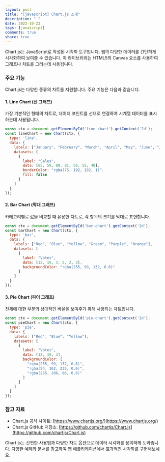 ```yaml
---
layout: post
title: "[javascript] Chart.js 소개"
description: " "
date: 2023-10-23
tags: [javascript]
comments: true
share: true
---
```


Chart.js는 JavaScript로 작성된 시각화 도구입니다. 웹의 다양한 데이터를 간단하게 시각화하여 보여줄 수 있습니다. 이 라이브러리는 HTML5의 Canvas 요소를 사용하여 그래프나 차트를 그리는데 사용됩니다.

### 주요 기능

Chart.js는 다양한 종류의 차트를 지원합니다. 주요 기능은 다음과 같습니다.

#### 1. Line Chart (선 그래프)

가장 기본적인 형태의 차트로, 데이터 포인트를 선으로 연결하여 시계열 데이터를 표시하는데 사용됩니다.

```javascript
const ctx = document.getElementById('line-chart').getContext('2d');
const lineChart = new Chart(ctx, {
  type: 'line',
  data: {
    labels: ["January", "February", "March", "April", "May", "June", "July"],
    datasets: [
      {
        label: "Sales",
        data: [65, 59, 80, 81, 56, 55, 40],
        borderColor: "rgba(75, 192, 192, 1)",
        fill: false
      }
    ]
  }
});
```

#### 2. Bar Chart (막대 그래프)

카테고리별로 값을 비교할 때 유용한 차트로, 각 항목의 크기를 막대로 표현합니다.

```javascript
const ctx = document.getElementById('bar-chart').getContext('2d');
const barChart = new Chart(ctx, {
  type: 'bar',
  data: {
    labels: ["Red", "Blue", "Yellow", "Green", "Purple", "Orange"],
    datasets: [
      {
        label: "Votes",
        data: [12, 19, 3, 5, 2, 3],
        backgroundColor: "rgba(255, 99, 132, 0.6)"
      }
    ]
  }
});
```

#### 3. Pie Chart (파이 그래프)

전체에 대한 부분의 상대적인 비율을 보여주기 위해 사용되는 차트입니다.

```javascript
const ctx = document.getElementById('pie-chart').getContext('2d');
const pieChart = new Chart(ctx, {
  type: 'pie',
  data: {
    labels: ["Red", "Blue", "Yellow"],
    datasets: [
      {
        label: "Votes",
        data: [12, 19, 3],
        backgroundColor: [
          "rgba(255, 99, 132, 0.6)",
          "rgba(54, 162, 235, 0.6)",
          "rgba(255, 206, 86, 0.6)"
        ]
      }
    ]
  }
});
```

### 참고 자료

- Chart.js 공식 사이트: [https://www.chartjs.org/](https://www.chartjs.org/)
- Chart.js GitHub 저장소: [https://github.com/chartjs/Chart.js](https://github.com/chartjs/Chart.js)

Chart.js는 간편한 사용법과 다양한 차트 옵션으로 데이터 시각화를 용이하게 도와줍니다. 다양한 예제와 문서를 참고하여 웹 애플리케이션에서 효과적인 시각화를 구현해보세요.